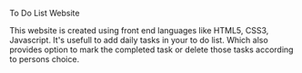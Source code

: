   To Do List Website
  
  This website is created using front end languages like HTML5, CSS3, Javascript.
  It's usefull to add daily tasks in your to do list. Which also provides option to mark the completed task or delete those tasks according to persons choice.
